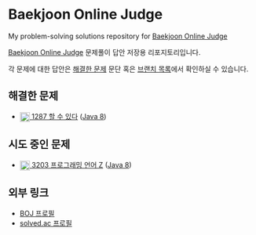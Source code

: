 # Baekjoon Online Judge
My problem-solving solutions repository for [Baekjoon Online Judge](https://www.acmicpc.net)

[Baekjoon Online Judge](https://www.acmicpc.net) 문제풀이 답안 저장용 리포지토리입니다.

각 문제에 대한 답안은 [해결한 문제](#해결한-문제) 문단 혹은 [브랜치 목록](https://github.com/No-Eul/Buildscripts/branches/all)에서 확인하실 수 있습니다.

## 해결한 문제
* [<img src="https://static.solved.ac/tier_small/17.svg" height="20" align="center"> 1287 할 수 있다](https://www.acmicpc.net/problem/1287) ([Java 8](https://github.com/No-Eul/BaekjoonOnlineJudge/tree/1287/java))

## 시도 중인 문제
* [<img src="https://static.solved.ac/tier_small/22.svg" height="20" align="center"> 3203 프로그래밍 언어 Z](https://www.acmicpc.net/problem/3203) ([Java 8](https://github.com/No-Eul/BaekjoonOnlineJudge/tree/3203/java))

## 외부 링크
* [BOJ 프로필](https://www.acmicpc.net/user/noeul)
* [solved.ac 프로필](https://solved.ac/profile/noeul)
